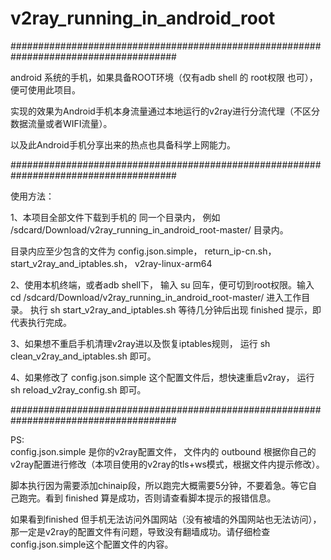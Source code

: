 # v2ray_running_in_android_root


######################################################################################


android 系统的手机，如果具备ROOT环境（仅有adb shell 的 root权限 也可），便可使用此项目。

实现的效果为Android手机本身流量通过本地运行的v2ray进行分流代理（不区分数据流量或者WIFI流量）。

以及此Android手机分享出来的热点也具备科学上网能力。

######################################################################################


使用方法：

1、本项目全部文件下载到手机的 同一个目录内， 例如 /sdcard/Download/v2ray_running_in_android_root-master/  目录内。

目录内应至少包含的文件为 config.json.simple， return_ip-cn.sh， start_v2ray_and_iptables.sh， v2ray-linux-arm64




2、使用本机终端，或者adb shell下， 输入 su 回车，便可切到root权限。输入 cd /sdcard/Download/v2ray_running_in_android_root-master/ 进入工作目录。 执行 sh start_v2ray_and_iptables.sh 等待几分钟后出现 finished 提示，即代表执行完成。


3、如果想不重启手机清理v2ray进以及恢复iptables规则， 运行 sh clean_v2ray_and_iptables.sh 即可。

4、如果修改了 config.json.simple 这个配置文件后，想快速重启v2ray， 运行 sh reload_v2ray_config.sh 即可。

######################################################################################





PS:   
config.json.simple 是你的v2ray配置文件， 文件内的 outbound 根据你自己的v2ray配置进行修改（本项目使用的v2ray的tls+ws模式，根据文件内提示修改）。

脚本执行因为需要添加chinaip段，所以跑完大概需要5分钟，不要着急。等它自己跑完。看到 finished 算是成功，否则请查看脚本提示的报错信息。

如果看到finished 但手机无法访问外国网站（没有被墙的外国网站也无法访问），那一定是v2ray的配置文件有问题，导致没有翻墙成功。请仔细检查config.json.simple这个配置文件的内容。
